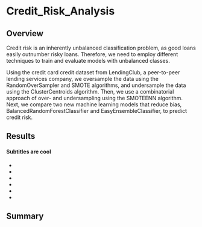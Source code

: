 # Credit_Risk_Analysis

## Overview
Credit risk is an inherently unbalanced classification problem, as good loans easily outnumber risky loans. Therefore, we need to employ different techniques to train and evaluate models with unbalanced classes.
  
Using the credit card credit dataset from LendingClub, a peer-to-peer lending services company, we oversample the data using the RandomOverSampler and SMOTE algorithms, and undersample the data using the ClusterCentroids algorithm. Then, we use a combinatorial approach of over- and undersampling using the SMOTEENN algorithm. Next, we compare two new machine learning models that reduce bias, BalancedRandomForestClassifier and EasyEnsembleClassifier, to predict credit risk. 

## Results

#### Subtitles are cool
  -
  -
  -
  -
  -
  -
  
  
## Summary
